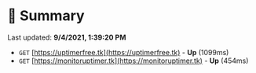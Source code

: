 # 📖 Summary
Last updated: **9/4/2021, 1:39:20 PM**

- `GET` [https://uptimerfree.tk](https://uptimerfree.tk) - **Up** (1099ms)
- `GET` [https://monitoruptimer.tk](https://monitoruptimer.tk) - **Up** (454ms)
